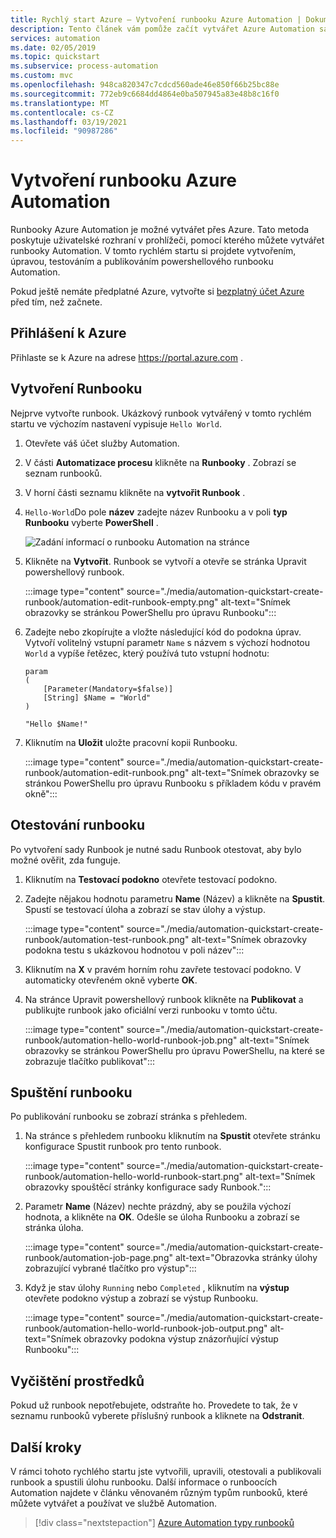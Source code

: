 ```yaml
---
title: Rychlý start Azure – Vytvoření runbooku Azure Automation | Dokumentace Microsoftu
description: Tento článek vám pomůže začít vytvářet Azure Automation sadu Runbook.
services: automation
ms.date: 02/05/2019
ms.topic: quickstart
ms.subservice: process-automation
ms.custom: mvc
ms.openlocfilehash: 948ca820347c7cdcd560ade46e850f66b25bc88e
ms.sourcegitcommit: 772eb9c6684dd4864e0ba507945a83e48b8c16f0
ms.translationtype: MT
ms.contentlocale: cs-CZ
ms.lasthandoff: 03/19/2021
ms.locfileid: "90987286"
---
```

# <a name="create-an-azure-automation-runbook"></a>Vytvoření runbooku Azure Automation

Runbooky Azure Automation je možné vytvářet přes Azure. Tato metoda poskytuje uživatelské rozhraní v prohlížeči, pomocí kterého můžete vytvářet runbooky Automation. V tomto rychlém startu si projdete vytvořením, úpravou, testováním a publikováním powershellového runbooku Automation.

Pokud ještě nemáte předplatné Azure, vytvořte si [bezplatný účet Azure](https://azure.microsoft.com/free/?WT.mc_id=A261C142F) před tím, než začnete.

## <a name="sign-in-to-azure"></a>Přihlášení k Azure

Přihlaste se k Azure na adrese https://portal.azure.com .

## <a name="create-the-runbook"></a>Vytvoření Runbooku

Nejprve vytvořte runbook. Ukázkový runbook vytvářený v tomto rychlém startu ve výchozím nastavení vypisuje `Hello World`.

1. Otevřete váš účet služby Automation.

1. V části **Automatizace procesu** klikněte na **Runbooky** . Zobrazí se seznam runbooků.

1. V horní části seznamu klikněte na **vytvořit Runbook** .

1. `Hello-World`Do pole **název** zadejte název Runbooku a v poli **typ Runbooku** vyberte **PowerShell** . 

   ![Zadání informací o runbooku Automation na stránce](./media/automation-quickstart-create-runbook/automation-create-runbook-configure.png)

1. Klikněte na **Vytvořit**. Runbook se vytvoří a otevře se stránka Upravit powershellový runbook.

    :::image type="content" source="./media/automation-quickstart-create-runbook/automation-edit-runbook-empty.png" alt-text="Snímek obrazovky se stránkou PowerShellu pro úpravu Runbooku":::

1. Zadejte nebo zkopírujte a vložte následující kód do podokna úprav. Vytvoří volitelný vstupní parametr `Name` s názvem s výchozí hodnotou `World` a vypíše řetězec, který používá tuto vstupní hodnotu:

   ```powershell-interactive
   param
   (
       [Parameter(Mandatory=$false)]
       [String] $Name = "World"
   )

   "Hello $Name!"
   ```

1. Kliknutím na **Uložit** uložte pracovní kopii Runbooku.

    :::image type="content" source="./media/automation-quickstart-create-runbook/automation-edit-runbook.png" alt-text="Snímek obrazovky se stránkou PowerShellu pro úpravu Runbooku s příkladem kódu v pravém okně":::

## <a name="test-the-runbook"></a>Otestování runbooku

Po vytvoření sady Runbook je nutné sadu Runbook otestovat, aby bylo možné ověřit, zda funguje.

1. Kliknutím na **Testovací podokno** otevřete testovací podokno.

1. Zadejte nějakou hodnotu parametru **Name** (Název) a klikněte na **Spustit**. Spustí se testovací úloha a zobrazí se stav úlohy a výstup.

    :::image type="content" source="./media/automation-quickstart-create-runbook/automation-test-runbook.png" alt-text="Snímek obrazovky podokna testu s ukázkovou hodnotou v poli název":::

1. Kliknutím na **X** v pravém horním rohu zavřete testovací podokno. V automaticky otevřeném okně vyberte **OK**.

1. Na stránce Upravit powershellový runbook klikněte na **Publikovat** a publikujte runbook jako oficiální verzi runbooku v tomto účtu.

   :::image type="content" source="./media/automation-quickstart-create-runbook/automation-hello-world-runbook-job.png" alt-text="Snímek obrazovky se stránkou PowerShellu pro úpravu PowerShellu, na které se zobrazuje tlačítko publikovat":::

## <a name="run-the-runbook"></a>Spuštění runbooku

Po publikování runbooku se zobrazí stránka s přehledem.

1. Na stránce s přehledem runbooku kliknutím na **Spustit** otevřete stránku konfigurace Spustit runbook pro tento runbook.

   :::image type="content" source="./media/automation-quickstart-create-runbook/automation-hello-world-runbook-start.png" alt-text="Snímek obrazovky spouštěcí stránky konfigurace sady Runbook.":::

1. Parametr **Name** (Název) nechte prázdný, aby se použila výchozí hodnota, a klikněte na **OK**. Odešle se úloha Runbooku a zobrazí se stránka úloha.

   :::image type="content" source="./media/automation-quickstart-create-runbook/automation-job-page.png" alt-text="Obrazovka stránky úlohy zobrazující vybrané tlačítko pro výstup":::

1. Když je stav úlohy `Running` nebo `Completed` , kliknutím na **výstup** otevřete podokno výstup a zobrazí se výstup Runbooku.

   :::image type="content" source="./media/automation-quickstart-create-runbook/automation-hello-world-runbook-job-output.png" alt-text="Snímek obrazovky podokna výstup znázorňující výstup Runbooku":::

## <a name="clean-up-resources"></a>Vyčištění prostředků

Pokud už runbook nepotřebujete, odstraňte ho. Provedete to tak, že v seznamu runbooků vyberete příslušný runbook a kliknete na **Odstranit**.

## <a name="next-steps"></a>Další kroky

V rámci tohoto rychlého startu jste vytvořili, upravili, otestovali a publikovali runbook a spustili úlohu runbooku. Další informace o runboocích Automation najdete v článku věnovaném různým typům runbooků, které můžete vytvářet a používat ve službě Automation.

> [!div class="nextstepaction"]
> [Azure Automation typy runbooků](./automation-runbook-types.md)
